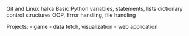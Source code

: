 Git and Linux halka
Basic Python 
    variables, statements,
    lists
    dictionary
    control structures 
    OOP, Error handling, file handling

Projects:
    - game
    - data fetch, visualization
    - web application